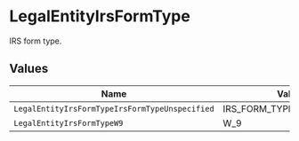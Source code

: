 # LegalEntityIrsFormType

IRS form type.


## Values

| Name                                           | Value                                          |
| ---------------------------------------------- | ---------------------------------------------- |
| `LegalEntityIrsFormTypeIrsFormTypeUnspecified` | IRS_FORM_TYPE_UNSPECIFIED                      |
| `LegalEntityIrsFormTypeW9`                     | W_9                                            |